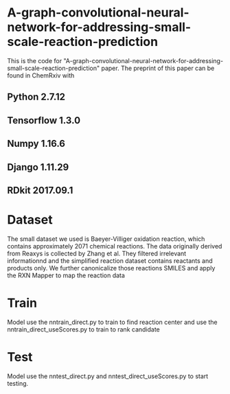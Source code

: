 # A-graph-convolutional-neural-network-for-addressing-small-scale-reaction-prediction
This is the code for "A-graph-convolutional-neural-network-for-addressing-small-scale-reaction-prediction" paper.
The preprint of this paper can be found in ChemRxiv with 
## Python 2.7.12
## Tensorflow 1.3.0
## Numpy 1.16.6
## Django 1.11.29
## RDkit 2017.09.1
# Dataset
The small dataset we used is Baeyer-Villiger oxidation reaction, which contains approximately 2071 chemical reactions. The data originally derived from Reaxys is collected by Zhang et al. They filtered irrelevant informationnd and the simplified reaction dataset contains reactants and products only. We further canonicalize those reactions SMILES and apply the RXN Mapper to map the reaction data
# Train
Model use the nntrain_direct.py to train to find reaction center and use the nntrain_direct_useScores.py to train to rank candidate
# Test
Model use the nntest_direct.py and nntest_direct_useScores.py to start testing. 
